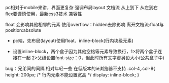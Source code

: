 pc相对于mobile来讲，界面更复杂 强调布局layout
文档流 从上到下 从左到右
flex要谨慎使用，最新css3技术
兼容性


float 会影响其他相邻的元素 使用overflow：hidden去除影响
离开文档流:float与position:absolute
    


- pc端，先布局(layout)使用float、inline-block(行内块级元素)



- 设置inline-block，两个盒子因为其他空格等元素导致换行，1>将两个盒子连接在一起
    2>父级设置font-size：0，但此时所有文字虚另设大小(公共盒子中)


bug：兄弟间的间隔 
    相对年轻一些 在低版本的ie浏览器不支持
    .col-4,.col-8{
        height: 200px;
        /* 行内元素不能设置宽高 */
        display: inline-block;
    }
    <div class="col-8"></div><div class="col-4"></div>